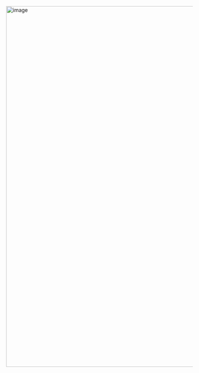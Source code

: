 <img width="1913" height="972" alt="image" src="https://github.com/user-attachments/assets/7154fdba-4472-475b-a1a3-332757e038af" />
